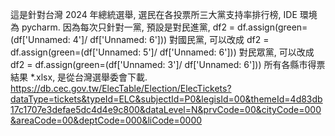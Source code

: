 這是針對台灣 2024 年總統選舉, 選民在各投票所三大黨支持率排行榜, IDE 環境為 pycharm.
因為每次只針對一黨, 預設是對民進黨, df2 = df.assign(green=(df['Unnamed: 4']/ df['Unnamed: 6']))
對國民黨, 可以改成 df2 = df.assign(green=(df['Unnamed: 5']/ df['Unnamed: 6']))
對民眾黨, 可以改成 df2 = df.assign(green=(df['Unnamed: 3']/ df['Unnamed: 6']))
所有各縣市得票結果 *.xlsx, 是從台灣選舉委會下載. https://db.cec.gov.tw/ElecTable/Election/ElecTickets?dataType=tickets&typeId=ELC&subjectId=P0&legisId=00&themeId=4d83db17c1707e3defae5dc4d4e9c800&dataLevel=N&prvCode=00&cityCode=000&areaCode=00&deptCode=000&liCode=0000
